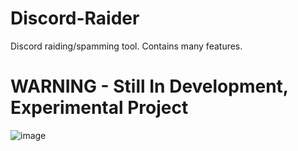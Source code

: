 # Discord-Raider

Discord raiding/spamming tool. Contains many features.
# WARNING - Still In Development, Experimental Project
![image](https://github.com/user-attachments/assets/7e58083a-969d-4b1c-bc61-0173cba8adfb)
